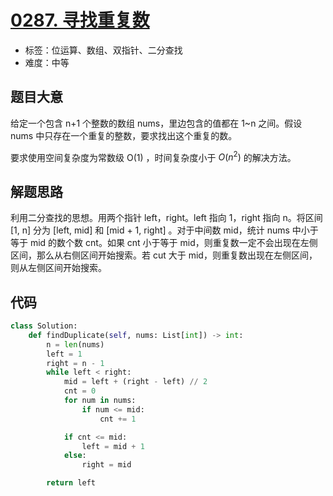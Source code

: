 # [0287. 寻找重复数](https://leetcode.cn/problems/find-the-duplicate-number/)

- 标签：位运算、数组、双指针、二分查找
- 难度：中等

## 题目大意

给定一个包含 n+1 个整数的数组 nums，里边包含的值都在 1~n 之间。假设 nums 中只存在一个重复的整数，要求找出这个重复的数。

要求使用空间复杂度为常数级 O(1) ，时间复杂度小于 $O(n^2)$ 的解决方法。

## 解题思路

利用二分查找的思想。用两个指针 left，right。left 指向 1，right 指向 n。将区间 [1, n] 分为 [left, mid] 和 [mid + 1, right] 。对于中间数 mid，统计 nums 中小于等于 mid 的数个数 cnt。如果 cnt 小于等于 mid，则重复数一定不会出现在左侧区间，那么从右侧区间开始搜索。若 cut 大于 mid，则重复数出现在左侧区间，则从左侧区间开始搜索。

## 代码

```Python
class Solution:
    def findDuplicate(self, nums: List[int]) -> int:
        n = len(nums)
        left = 1
        right = n - 1
        while left < right:
            mid = left + (right - left) // 2
            cnt = 0
            for num in nums:
                if num <= mid:
                    cnt += 1

            if cnt <= mid:
                left = mid + 1
            else:
                right = mid

        return left
```


